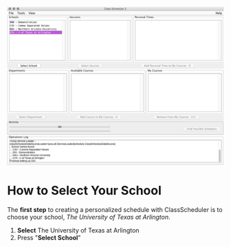 ![Selecting School](assets/2.png)
# How to Select Your School
The **first step** to creating a personalized schedule with ClassScheduler is to choose your school, _The University of Texas at Arlington_. 
1.  **Select** The University of Texas at Arlington
2. Press "**Select School**"
